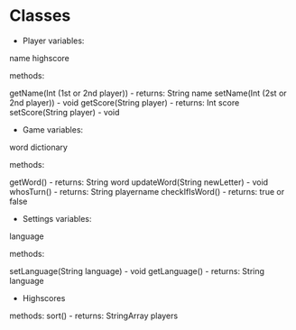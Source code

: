 # Classes

- Player 
variables:

name
highscore

methods:

getName(Int (1st or 2nd player)) - returns: String name
setName(Int (2st or 2nd player)) - void
getScore(String player)	- returns: Int score
setScore(String player) - void

- Game
variables:

word
dictionary

methods:

getWord()	- returns: String word
updateWord(String newLetter)	- void
whosTurn()	- returns: String playername
checkIfIsWord() - returns: true or false

- Settings
variables:

language

methods:

setLanguage(String language) - void
getLanguage()	- returns: String language

- Highscores

methods: 
sort() 	- returns: StringArray players


